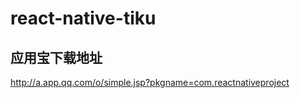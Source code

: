 # react-native-tiku

## 应用宝下载地址
http://a.app.qq.com/o/simple.jsp?pkgname=com.reactnativeproject






